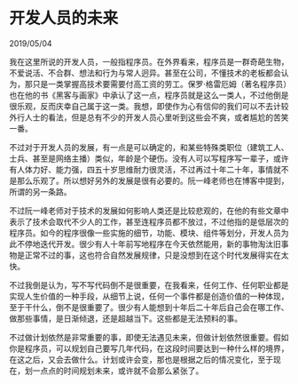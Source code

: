 # 开发人员的未来

2019/05/04

我在这里所说的开发人员，一般指程序员。在外界看来，程序员是一群奇葩生物，不爱说活、不合群、想法和行为与常人迥异。甚至在公司，不懂技术的老板都会认为，那只是一类掌握高技术要需要付高工资的劳工。保罗·格雷厄姆（著名程序员）也在他的书《黑客与画家》中承认了这一点，程序员就是这么一类人，不过他倒是很乐观，反而庆幸自己属于这一类。我想，即使作为心有信仰的我们可以不去计较外行人士的看法，但是总有不少的开发人员心里听到这些会不爽，或者尴尬的苦笑一番。

不过对于开发人员的发展，有一点是可以确定的，和某些特殊类职位（建筑工人、士兵、甚至是网络主播）类似，年龄是个硬伤。没有人可以写程序写一辈子，或许有人体力好、能力强，四五十岁思维耐力很灵活，不过再过十年二十年，事情就不是那么乐观了。所以想好另外的发展是很有必要的。阮一峰老师也在博客中提到，所谓的另一条路。

不过阮一峰老师对于技术的发展如何影响人类还是比较悲观的，在他的有些文章中表示了技术会取代不少人的工作，甚至连程序员都不放过，不过他指的是低层次的程序员。如今的程序很像一些实施的细节，功能、模块、组件等划分，开发人员为此不停地迭代开发。很少有人十年前写地程序在今天依然能用，新的事物淘汰旧事物是正常不过的事，这也符合自然发展规律，只是没想到在这个时代发展得实在太快。

不过我倒是认为，写不写代码倒不是很重要，在我看来，任何工作、任何职业都是实现人生价值的一种手段，从细节上说，任何一个事件都是创造价值的一种体现，至于干什么，倒不是很重要了。很少有人能想到十年后二十年后自己会在哪工作、做那些事情，是日渐倾退，还是超越当下。这些都是无法预料的事。

不过做计划依然是非常重要的事，即使无法遇见未来，但做计划依然很重要。假如你是程序员，可以规划自己要写几年代码，在这段时间要达到一种什么样的境界，在这之后，又会去做什么。计划或许会变，那也是根据之后的情况变化，至于现在，划一点点的时间规划未来，或许就不会那么紧张了。